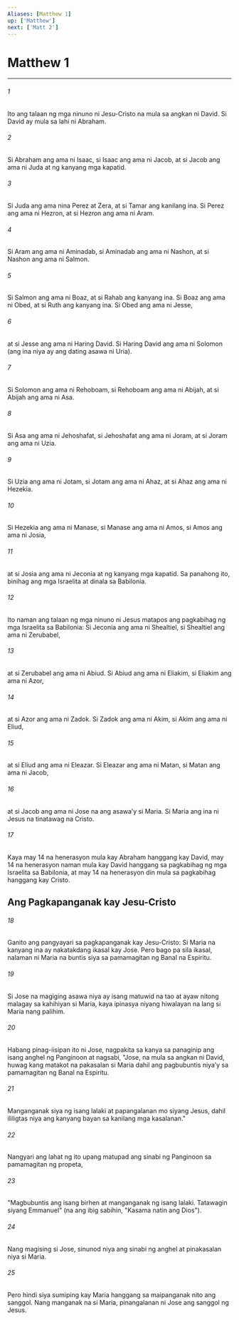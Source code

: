 ```yaml
---
Aliases: [Matthew 1]
up: ['Matthew']
next: ['Matt 2']
---
```

# Matthew 1

***

###### 1
Ito ang talaan ng mga ninuno ni Jesu-Cristo na mula sa angkan ni David. Si David ay mula sa lahi ni Abraham. 

###### 2
Si Abraham ang ama ni Isaac, si Isaac ang ama ni Jacob, at si Jacob ang ama ni Juda at ng kanyang mga kapatid. 

###### 3
Si Juda ang ama nina Perez at Zera, at si Tamar ang kanilang ina. Si Perez ang ama ni Hezron, at si Hezron ang ama ni Aram. 

###### 4
Si Aram ang ama ni Aminadab, si Aminadab ang ama ni Nashon, at si Nashon ang ama ni Salmon. 

###### 5
Si Salmon ang ama ni Boaz, at si Rahab ang kanyang ina. Si Boaz ang ama ni Obed, at si Ruth ang kanyang ina. Si Obed ang ama ni Jesse, 

###### 6
at si Jesse ang ama ni Haring David. Si Haring David ang ama ni Solomon (ang ina niya ay ang dating asawa ni Uria). 

###### 7
Si Solomon ang ama ni Rehoboam, si Rehoboam ang ama ni Abijah, at si Abijah ang ama ni Asa. 

###### 8
Si Asa ang ama ni Jehoshafat, si Jehoshafat ang ama ni Joram, at si Joram ang ama ni Uzia. 

###### 9
Si Uzia ang ama ni Jotam, si Jotam ang ama ni Ahaz, at si Ahaz ang ama ni Hezekia. 

###### 10
Si Hezekia ang ama ni Manase, si Manase ang ama ni Amos, si Amos ang ama ni Josia, 

###### 11
at si Josia ang ama ni Jeconia at ng kanyang mga kapatid. Sa panahong ito, binihag ang mga Israelita at dinala sa Babilonia. 

###### 12
Ito naman ang talaan ng mga ninuno ni Jesus matapos ang pagkabihag ng mga Israelita sa Babilonia: Si Jeconia ang ama ni Shealtiel, si Shealtiel ang ama ni Zerubabel, 

###### 13
at si Zerubabel ang ama ni Abiud. Si Abiud ang ama ni Eliakim, si Eliakim ang ama ni Azor, 

###### 14
at si Azor ang ama ni Zadok. Si Zadok ang ama ni Akim, si Akim ang ama ni Eliud, 

###### 15
at si Eliud ang ama ni Eleazar. Si Eleazar ang ama ni Matan, si Matan ang ama ni Jacob, 

###### 16
at si Jacob ang ama ni Jose na ang asawaʼy si Maria. Si Maria ang ina ni Jesus na tinatawag na Cristo. 

###### 17
Kaya may 14 na henerasyon mula kay Abraham hanggang kay David, may 14 na henerasyon naman mula kay David hanggang sa pagkabihag ng mga Israelita sa Babilonia, at may 14 na henerasyon din mula sa pagkabihag hanggang kay Cristo.

## Ang Pagkapanganak kay Jesu-Cristo 

###### 18
Ganito ang pangyayari sa pagkapanganak kay Jesu-Cristo: Si Maria na kanyang ina ay nakatakdang ikasal kay Jose. Pero bago pa sila ikasal, nalaman ni Maria na buntis siya sa pamamagitan ng Banal na Espiritu. 

###### 19
Si Jose na magiging asawa niya ay isang matuwid na tao at ayaw nitong malagay sa kahihiyan si Maria, kaya ipinasya niyang hiwalayan na lang si Maria nang palihim. 

###### 20
Habang pinag-iisipan ito ni Jose, nagpakita sa kanya sa panaginip ang isang anghel ng Panginoon at nagsabi, "Jose, na mula sa angkan ni David, huwag kang matakot na pakasalan si Maria dahil ang pagbubuntis niyaʼy sa pamamagitan ng Banal na Espiritu. 

###### 21
Manganganak siya ng isang lalaki at papangalanan mo siyang Jesus, dahil ililigtas niya ang kanyang bayan sa kanilang mga kasalanan." 

###### 22
Nangyari ang lahat ng ito upang matupad ang sinabi ng Panginoon sa pamamagitan ng propeta, 

###### 23
"Magbubuntis ang isang birhen at manganganak ng isang lalaki. Tatawagin siyang Emmanuel" (na ang ibig sabihin, "Kasama natin ang Dios"). 

###### 24
Nang magising si Jose, sinunod niya ang sinabi ng anghel at pinakasalan niya si Maria. 

###### 25
Pero hindi siya sumiping kay Maria hanggang sa maipanganak nito ang sanggol. Nang manganak na si Maria, pinangalanan ni Jose ang sanggol ng Jesus.
